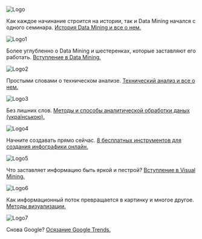 ![Logo](https://miro.medium.com/max/1400/1*UtZk5GuFemNQnssKs5wnig.png)

Как каждое начинание строится на истории, так и Data Mining начался с одного семинара.
[История Data Mining и все о нем.](https://github.com/IINamelessII/OBD/blob/master/res/texts/History%20and%20other%20info_DM.md)

![Logo1](https://www.winpure.com/blog/wp-content/uploads/2016/02/data-vs-information.jpg)

Более углубленно о Data Mining и шестеренках, которые заставляют его работать. [Вступление в Data Mining.](https://github.com/IINamelessII/OBD/blob/master/res/texts/DM_Introduction_DRAFT.md)

![Logo2](http://www.shlacia.com/assets/images/services/img/Sh_DataMining_fn-1180x400.jpg)

Простыми словами о техническом анализе. [Технический анализ и все о нем.](https://github.com/IINamelessII/OBD/blob/master/res/texts/TechAnal.md)

![Logo3](https://cryptonet.biz/wp-content/uploads/2018/03/tehnicheskij-analiz-v-trejdinge-kriptovalyut.jpg)

Без лишних слов. [Методы и способы аналитической обработки даных (українською).](https://github.com/IINamelessII/OBD/blob/master/res/texts/Anal_analytics.md)

![Logo4](https://global-fx.trade/wp-content/uploads/2017/10/Analitika-2-8-oktyabrya.jpg)

Начните создавать прямо сейчас. [8 бесплатных инструментов для создания инфографики онлайн.](https://github.com/IINamelessII/OBD/blob/master/res/texts/AnalTools.md)

![Logo5](http://wunder.by/wp-content/uploads/2017/04/analitika10-1024x315.jpg)

Что заставляет информацию быть яркой и пестрой? [Вступление в Visual Mining.](https://github.com/IINamelessII/OBD/blob/master/res/texts/VisualAnalysis%20-%20Intro.md)

![Logo6](https://s.dou.ua/img/announces/v-840_2gF8tIh.png)

Как информационный поток превращается в картинку и многое другое. [Методы визуализации.](https://github.com/IINamelessII/OBD/blob/master/res/texts/Visual%20Mining.md)

![Logo7](https://www.fusioncharts.com/blog/wp-content/uploads/2018/05/Best-Python-Data-Visualization-Libraries-fusioncharts.png)

Снова Google? [Осязание Google Trends.](https://github.com/IINamelessII/OBD/blob/master/res/texts/Google%20Trends.md)
